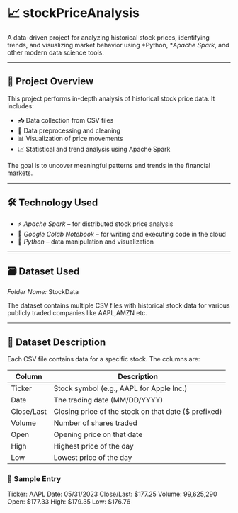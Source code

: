 # 📈 stockPriceAnalysis

A data-driven project for analyzing historical stock prices, identifying trends, and visualizing market behavior using *Python, **Apache Spark*, and other modern data science tools.

---

## 🚀 Project Overview

This project performs in-depth analysis of historical stock price data. It includes:

- 📥 Data collection from CSV files
- 🧹 Data preprocessing and cleaning
- 📊 Visualization of price movements
- 📈 Statistical and trend analysis using Apache Spark

The goal is to uncover meaningful patterns and trends in the financial markets.

---

## 🛠 Technology Used

- ⚡ *Apache Spark* – for distributed stock price analysis  
- 📓 *Google Colab Notebook* – for writing and executing code in the cloud  
- 🐍 *Python* – data manipulation and visualization

---

## 🗃 Dataset Used

*Folder Name:* StockData

The dataset contains multiple CSV files with historical stock data for various publicly traded companies like AAPL,AMZN etc.

---

## 📑 Dataset Description

Each CSV file contains data for a specific stock. The columns are:

| Column       | Description                                             |
|--------------|---------------------------------------------------------|
| Ticker     | Stock symbol (e.g., AAPL for Apple Inc.)               |
| Date       | The trading date (MM/DD/YYYY)                         |
| Close/Last | Closing price of the stock on that date ($ prefixed) |
| Volume     | Number of shares traded                                 |
| Open       | Opening price on that date                              |
| High       | Highest price of the day                                |
| Low        | Lowest price of the day                                 |

### 📝 Sample Entry
Ticker: AAPL
Date: 05/31/2023
Close/Last: $177.25
Volume: 99,625,290
Open: $177.33
High: $179.35
Low: $176.76
